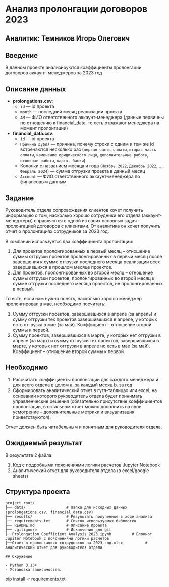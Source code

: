 # Анализ пролонгации договоров 2023

## Аналитик: Темников Игорь Олегович

## Введение
В данном проекте анализируются коэффициенты пролонгации договоров аккаунт-менеджеров за 2023 год

## Описание данных

- **prolongations.csv**:
  - `id` — id проекта
  - `month` — последний месяц реализации проекта
  - `AM` — ФИО ответственного аккаунт-менеджера (данные первичны по отношению к financial_data, то есть отражают менеджера на момент пролонгации)
- **financial_data.csv**:
  - `id` — id проекта
  - `Причина дубля` — причина, почему строки с одним и тем же id встречаются несколько раз (`первая часть оплаты`, `вторая часть оплаты`, `изменение юридического лица`, `дополнительные работы`, `основные работы`, `карты, банки`)
  - Колонки с названием месяца и года (`Ноябрь 2022`, `Декабрь 2022`, ..., `Февраль 2024`) — сумма отгрузки проекта в данный месяц
  - `Account` — ФИО ответственного аккаунт-менеджера по финансовым данным

## Задание

Руководитель отдела сопровождения клиентов хочет получить информацию о том, насколько хорошо сотрудники его отдела (аккаунт-менеджеры) справляются с одной из своих основных задач – пролонгацией договоров с клиентами. От аналитика он хочет получить отчет о пролонгациях сотрудников за 2023 год. 

В компании используется два коэффициента пролонгации:
1. Для проектов пролонгированных в первый месяц – отношение суммы отгрузки проектов пролонгированных в первый месяц после завершения к сумме отгрузки последнего месяца реализации всех завершившихся в прошлом месяце проектов.
2. Для проектов, пролонгированных во второй месяц – отношение суммы отгрузки проектов, пролонгированных во второй месяц к сумме отгрузки последнего месяца проектов, не пролонгированных в первый. 

То есть, если нам нужно понять, насколько хорошо менеджер пролонгировал в мае, необходимо посчитать:
1. Сумму отгрузки проектов, завершившихся в апреле (за апрель) и сумму отгрузки тех проектов завершившихся в апреле, у которых есть отгрузка в мае (за май). Коэффициент – отношение второй суммы к первой. 
2. Сумму проектов, завершившихся в марте, у которых нет отгрузки в апреле (за март) и сумму отгрузки тех проектов, завершившихся в марте, у которых нет отгрузки в апреле но есть в мае (за май). Коэффициент – отношение второй суммы к первой. 

## Необходимо
1. Рассчитать коэффициенты пролонгации для каждого менеджера и для всего отдела в целом
    a. за каждый месяц
    b. за год
2. Сформировать аналитический отчет в гугл-таблицах или excel, на основании которого руководитель отдела будет принимать управленческие решения (обязательно присутствие коэффициентов пролонгации, в остальном отчет можно дополнить на свое усмотрение – дополнительные метрики и визуализация приветствуются).

Отчет должен быть читабельным и понятным для руководителя отдела.

## Ожидаемый результат

В результате 2 файла:
1. Код с подробными пояснениями логики расчетов Jupyter Notebook
2. Аналитический отчет для руководителя отдела (в excel/google sheets) 

## Структура проекта

```
project_root/
├── data/                  # Папка для исходных данных (prolongations.csv, financial_data.csv)
├── results/               # Результаты полученные в ходе анализа
├── requirements.txt       # Список используемых библиотек
├── README.md              # Описание проекта
├── .gitignore             # Исключения для git
├──Prolongation_Coefficient_Analysis_2023.ipynb         # Блокнот Jupiter Notebook с пояснениями логики расчетов 
├──Отчет о пролонгациях сотрудников за 2023 год.xlsx          # Аналитический отчет для руководителя отдела 

## Окружение

- Python 3.13+
- Установка зависимостей:
  ```
  pip install -r requirements.txt
  ``` 
